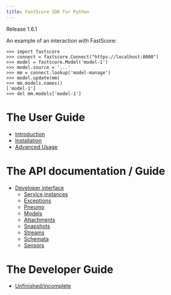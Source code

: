 ```yaml
---
title: FastScore SDK for Python
---
```


Release 1.6.1

An example of an interaction with FastScore:

    >>> import fastscore
    >>> connect = fastscore.Connect("https://localhost:8000")
    >>> model = fastscore.Model('model-1')
    >>> model.source = '...'
    >>> mm = connect.lookup('model-manage')
    >>> model.update(mm)
    >>> mm.models.names()
    ['model-1']
    >>> del mm.models['model-1']

The User Guide
==============

-   [Introduction](user/intro.md)
-   [Installation](user/install.md)
-   [Advanced Usage](user/advanced.md)

The API documentation / Guide
=============================

-   [Developer interface](api.md)
    -   [Service instances](api.md#module-fastscore.suite)
    -   [Exceptions](api.md#exceptions)
    -   [Pneumo](api.md#pneumo)
    -   [Models](api.md#models)
    -   [Attachments](api.md#attachments)
    -   [Snapshots](api.md#snapshots)
    -   [Streams](api.md#streams)
    -   [Schemata](api.md#schemata)
    -   [Sensors](api.md#sensors)

The Developer Guide
===================

-   [Unfinished/incomplete](dev/todo.rst)
